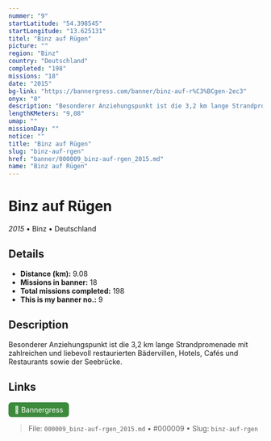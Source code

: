 ```yaml
---
nummer: "9"
startLatitude: "54.398545"
startLongitude: "13.625131"
titel: "Binz auf Rügen"
picture: ""
region: "Binz"
country: "Deutschland"
completed: "198"
missions: "18"
date: "2015"
bg-link: "https://bannergress.com/banner/binz-auf-r%C3%BCgen-2ec3"
onyx: "0"
description: "Besonderer Anziehungspunkt ist die 3,2 km lange Strandpromenade mit zahlreichen und liebevoll restaurierten Bädervillen, Hotels, Cafés und Restaurants sowie der Seebrücke."
lengthKMeters: "9,08"
umap: ""
missionDay: ""
notice: ""
title: "Binz auf Rügen"
slug: "binz-auf-rgen"
href: "banner/000009_binz-auf-rgen_2015.md"
name: "Binz auf Rügen"
---
```

# Binz auf Rügen

*2015* • Binz • Deutschland





## Details
- **Distance (km):** 9.08
- **Missions in banner:** 18
- **Total missions completed:** 198
- **This is my banner no.:** 9



## Description
Besonderer Anziehungspunkt ist die 3,2 km lange Strandpromenade mit zahlreichen und liebevoll restaurierten Bädervillen, Hotels, Cafés und Restaurants sowie der Seebrücke.



## Links
<a href="https://bannergress.com/banner/binz-auf-r%C3%BCgen-2ec3" target="_blank" style="display:inline-block;margin-right:8px;padding:6px 12px;background:#3c8b3c;color:#fff;text-decoration:none;border-radius:6px;">🔗 Bannergress</a>



> File: `000009_binz-auf-rgen_2015.md` • #000009 • Slug: `binz-auf-rgen`
